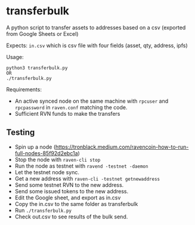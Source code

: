 # transferbulk
A python script to transfer assets to addresses based on a csv (exported from Google Sheets or Excel)

Expects:
```in.csv``` which is csv file with four fields (asset, qty, address, ipfs) 

Usage:
```
python3 transferbulk.py
OR
./transferbulk.py
```

Requirements:
* An active synced node on the same machine with ```rpcuser``` and ```rpcpassword``` in ```raven.conf``` matching the code.
* Sufficient RVN funds to make the transfers


## Testing
* Spin up a node (https://tronblack.medium.com/ravencoin-how-to-run-full-nodes-85f92d2ebc1a)
* Stop the node with ```raven-cli stop```
* Run the node as testnet with ```ravend -testnet -daemon```
* Let the testnet node sync.
* Get a new address with ```raven-cli -testnet getnewaddress```
* Send some testnet RVN to the new address.
* Send some issued tokens to the new address.
* Edit the Google sheet, and export as in.csv
* Copy the in.csv to the same folder as transferbulk
* Run ```./transferbulk.py```
* Check out.csv to see results of the bulk send.

